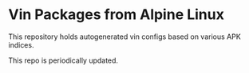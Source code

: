# Vin Packages from Alpine Linux

This repository holds autogenerated vin configs based on various APK indices.

This repo is periodically updated.
